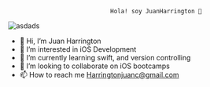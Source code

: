                                  Hola! soy JuanHarrington 👋
![asdads](https://github.com/JuanMiChee/JuanMiChee/assets/88286626/a75c9ba2-e905-49d9-9fbe-132419e72b0f)



- 👋 Hi, I’m Juan Harrington
- 👀 I’m interested in iOS Development
- 🌱 I’m currently learning swift, and version controlling
- 💞️ I’m looking to collaborate on iOS bootcamps
- 📫 How to reach me Harringtonjuanc@gmail.com

<!---
JuanMiChee/JuanMiChee is a ✨ special ✨ repository because its
 `README.md` (this file) appears on your GitHub profile.
You can click the Preview link to take a look at your changes.
--->
